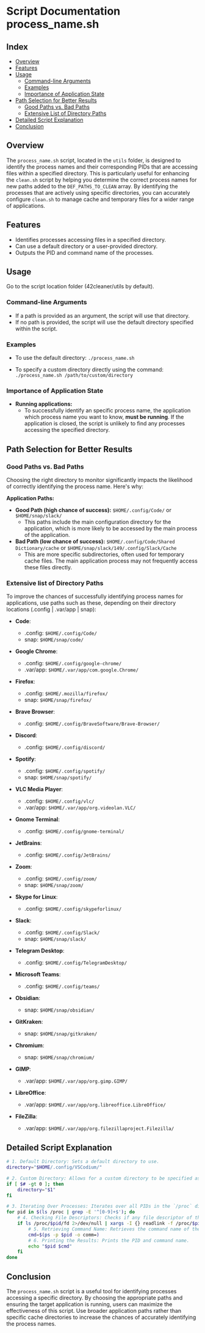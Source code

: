 # Script Documentation process_name.sh
## Index

- [Overview](#overview)
- [Features](#features)
- [Usage](#usage)
  - [Command-line Arguments](#command-line-arguments)
  - [Examples](#examples)
  - [Importance of Application State](#importance-of-application-state)
- [Path Selection for Better Results](#path-selection-for-better-results)
  - [Good Paths vs. Bad Paths](#good-paths-vs-bad-paths)
  - [Extensive List of Directory Paths](#extensive-list-of-directory-paths)
- [Detailed Script Explanation](#detailed-script-explanation)
- [Conclusion](#conclusion)


## Overview

The `process_name.sh` script, located in the `utils` folder, is designed to identify the process names and their corresponding PIDs that are accessing files within a specified directory. This is particularly useful for enhancing the `clean.sh` script by helping you determine the correct process names for new paths added to the `DEF_PATHS_TO_CLEAN` array. By identifying the processes that are actively using specific directories, you can accurately configure `clean.sh` to manage cache and temporary files for a wider range of applications.

## Features

- Identifies processes accessing files in a specified directory.
- Can use a default directory or a user-provided directory.
- Outputs the PID and command name of the processes.

## Usage

Go to the script location folder (42cleaner/utils by default).

### Command-line Arguments

- If a path is provided as an argument, the script will use that directory.
- If no path is provided, the script will use the default directory specified within the script.

### Examples

- To use the default directory:
  `./process_name.sh`

- To specify a custom directory directly using the command:
  `./process_name.sh /path/to/custom/directory`

### Importance of Application State

- **Running applications:**
  - To successfully identify an specific process name, the application which process name you want to know, **must be running**. If the application is closed, the script is unlikely to find any processes accessing the specified directory.

## Path Selection for Better Results

### Good Paths vs. Bad Paths

Choosing the right directory to monitor significantly impacts the likelihood of correctly identifying the process name. Here's why:

**Application Paths:**

- **Good Path (high chance of success):** `$HOME/.config/Code/` or `$HOME/snap/slack/`
  - This paths include the main configuration directory for the application, which is more likely to be accessed by the main process of the application.
- **Bad Path (low chance of success):** `$HOME/.config/Code/Shared Dictionary/cache` or `$HOME/snap/slack/149/.config/Slack/Cache`
  - This are more specific subdirectories, often used for temporary cache files. The main application process may not frequently access these files directly.

### Extensive list of Directory Paths

To improve the chances of successfully identifying process names for applications, use paths such as these, depending on their directory locations (.config | .var/app | snap):

- **Code**:
  - .config: `$HOME/.config/Code/`
  - snap: `$HOME/snap/code/`

- **Google Chrome**:
  - .config: `$HOME/.config/google-chrome/`
  - .var/app: `$HOME/.var/app/com.google.Chrome/`

- **Firefox**:
  - .config: `$HOME/.mozilla/firefox/`
  - snap: `$HOME/snap/firefox/`

- **Brave Browser**:
  - .config: `$HOME/.config/BraveSoftware/Brave-Browser/`

- **Discord**:
  - .config: `$HOME/.config/discord/`

- **Spotify**:
  - .config: `$HOME/.config/spotify/`
  - snap: `$HOME/snap/spotify/`

- **VLC Media Player**:
  - .config: `$HOME/.config/vlc/`
  - .var/app: `$HOME/.var/app/org.videolan.VLC/`

- **Gnome Terminal**:
  - .config: `$HOME/.config/gnome-terminal/`

- **JetBrains**:
  - .config: `$HOME/.config/JetBrains/`

- **Zoom**:
  - .config: `$HOME/.config/zoom/`
  - snap: `$HOME/snap/zoom/`

- **Skype for Linux**:
  - .config: `$HOME/.config/skypeforlinux/`

- **Slack**:
  - .config: `$HOME/.config/Slack/`
  - snap: `$HOME/snap/slack/`

- **Telegram Desktop**:
  - .config: `$HOME/.config/TelegramDesktop/`

- **Microsoft Teams**:
  - .config: `$HOME/.config/teams/`

- **Obsidian**:
  - snap: `$HOME/snap/obsidian/`

- **GitKraken**:
  - snap: `$HOME/snap/gitkraken/`

- **Chromium**:
  - snap: `$HOME/snap/chromium/`

- **GIMP**:
  - .var/app: `$HOME/.var/app/org.gimp.GIMP/`

- **LibreOffice**:
  - .var/app: `$HOME/.var/app/org.libreoffice.LibreOffice/`

- **FileZilla**:
  - .var/app: `$HOME/.var/app/org.filezillaproject.Filezilla/`


## Detailed Script Explanation

```sh
# 1. Default Directory: Sets a default directory to use.
directory="$HOME/.config/VSCodium/"

# 2. Custom Directory: Allows for a custom directory to be specified as an argument.
if [ $# -gt 0 ]; then
    directory="$1"
fi

# 3. Iterating Over Processes: Iterates over all PIDs in the `/proc` directory.
for pid in $(ls /proc | grep -E '^[0-9]+$'); do
    # 4. Checking File Descriptors: Checks if any file descriptor of the process points to the specified directory.
    if ls /proc/$pid/fd 2>/dev/null | xargs -I {} readlink -f /proc/$pid/fd/{} 2>/dev/null | grep -q "$directory"; then
        # 5. Retrieving Command Name: Retrieves the command name of the process.
        cmd=$(ps -p $pid -o comm=)
        # 6. Printing the Results: Prints the PID and command name.
        echo "$pid $cmd"
    fi
done
```

## Conclusion

The `process_name.sh` script is a useful tool for identifying processes accessing a specific directory. By choosing the appropriate paths and ensuring the target application is running, users can maximize the effectiveness of this script. Use broader application paths rather than specific cache directories to increase the chances of accurately identifying the process names.